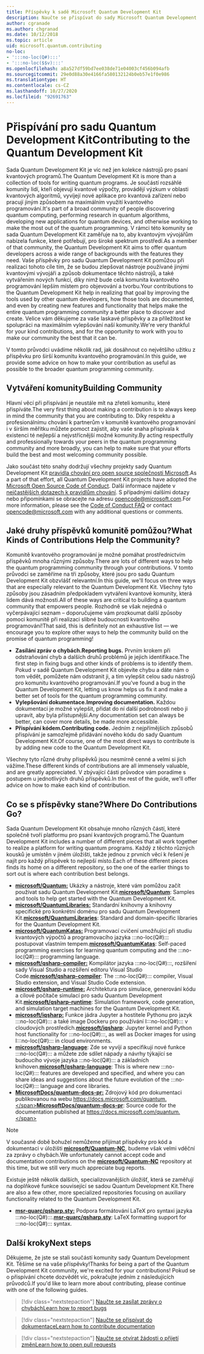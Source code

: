 ```yaml
---
title: Příspěvky k sadě Microsoft Quantum Development Kit
description: Naučte se přispívat do sady Microsoft Quantum Development Kit a zapojte se do komunity zaměřené na kvantový vývoj.
author: cgranade
ms.author: chgranad
ms.date: 10/12/2018
ms.topic: article
uid: microsoft.quantum.contributing
no-loc:
- ':::no-loc(Q#):::'
- ':::no-loc($$v):::'
ms.openlocfilehash: a8a527df59bd7ee038de71e04003cf456b094afb
ms.sourcegitcommit: 29e0d88a30e4166fa580132124b0eb57e1f0e986
ms.translationtype: HT
ms.contentlocale: cs-CZ
ms.lasthandoff: 10/27/2020
ms.locfileid: "92691763"
---
```

# <a name="contributing-to-the-quantum-development-kit"></a><span data-ttu-id="7e137-103">Přispívání pro sadu Quantum Development Kit</span><span class="sxs-lookup"><span data-stu-id="7e137-103">Contributing to the Quantum Development Kit</span></span>

<span data-ttu-id="7e137-104">Sada Quantum Development Kit je víc než jen kolekce nástrojů pro psaní kvantových programů.</span><span class="sxs-lookup"><span data-stu-id="7e137-104">The Quantum Development Kit is more than a collection of tools for writing quantum programs.</span></span>
<span data-ttu-id="7e137-105">Je součástí rozsáhlé komunity lidí, kteří objevují kvantové výpočty, provádějí výzkum v oblasti kvantových algoritmů, vyvíjejí nové aplikace pro kvantová zařízení nebo pracují jiným způsobem na maximálním využití kvantového programování.</span><span class="sxs-lookup"><span data-stu-id="7e137-105">It's part of a broad community of people discovering quantum computing, performing research in quantum algorithms, developing new applications for quantum devices, and otherwise working to make the most out of the quantum programming.</span></span>
<span data-ttu-id="7e137-106">V rámci této komunity se sada Quantum Development Kit zaměřuje na to, aby kvantovým vývojářům nabízela funkce, které potřebují, pro široké spektrum prostředí.</span><span class="sxs-lookup"><span data-stu-id="7e137-106">As a member of that community, the Quantum Development Kit aims to offer quantum developers across a wide range of backgrounds with the features they need.</span></span>
<span data-ttu-id="7e137-107">Vaše příspěvky pro sadu Quantum Development Kit pomůžou při realizaci tohoto cíle tím, že se budou zlepšovat nástroje používané jinými kvantovými vývojáři a způsob dokumentace těchto nástrojů, a také vytvářením nových funkcí, díky nimž bude celá komunita kvantového programování lepším místem pro objevování a tvorbu.</span><span class="sxs-lookup"><span data-stu-id="7e137-107">Your contributions to the Quantum Development Kit help in realizing that goal by improving the tools used by other quantum developers, how those tools are documented, and even by creating new features and functionality that helps make the entire quantum programming community a better place to discover and create.</span></span>
<span data-ttu-id="7e137-108">Velice vám děkujeme za vaše laskavé příspěvky a za příležitost ke spolupráci na maximálním vylepšování naší komunity.</span><span class="sxs-lookup"><span data-stu-id="7e137-108">We're very thankful for your kind contributions, and for the opportunity to work with you to make our community the best that it can be.</span></span> 

<span data-ttu-id="7e137-109">V tomto průvodci uvádíme několik rad, jak dosáhnout co největšího užitku z příspěvku pro širší komunitu kvantového programování.</span><span class="sxs-lookup"><span data-stu-id="7e137-109">In this guide, we provide some advice on how to make your contribution as useful as possible to the broader quantum programming community.</span></span>

## <a name="building-community"></a><span data-ttu-id="7e137-110">Vytváření komunity</span><span class="sxs-lookup"><span data-stu-id="7e137-110">Building Community</span></span>

<span data-ttu-id="7e137-111">Hlavní věcí při přispívání je neustále mít na zřeteli komunitu, které přispíváte.</span><span class="sxs-lookup"><span data-stu-id="7e137-111">The very first thing about making a contribution is to always keep in mind the community that you are contributing to.</span></span>
<span data-ttu-id="7e137-112">Díky respektu a profesionálnímu chování k partnerům v komunitě kvantového programování i v širším měřítku můžete pomoct zajistit, aby vaše snaha přispívala k existenci té nejlepší a nejvstřícnější možné komunity.</span><span class="sxs-lookup"><span data-stu-id="7e137-112">By acting respectfully and professionally towards your peers in the quantum programming community and more broadly, you can help to make sure that your efforts build the best and most welcoming community possible.</span></span>

<span data-ttu-id="7e137-113">Jako součást této snahy dodržují všechny projekty sady Quantum Development Kit [pravidla chování pro open source společnosti Microsoft](https://opensource.microsoft.com/codeofconduct/).</span><span class="sxs-lookup"><span data-stu-id="7e137-113">As a part of that effort, all Quantum Development Kit projects have adopted the [Microsoft Open Source Code of Conduct](https://opensource.microsoft.com/codeofconduct/).</span></span>
<span data-ttu-id="7e137-114">Další informace najdete v [nejčastějších dotazech k pravidlům chování](https://opensource.microsoft.com/codeofconduct/faq/). S případnými dalšími dotazy nebo připomínkami se obracejte na adresu [opencode@microsoft.com](mailto:opencode@microsoft.com).</span><span class="sxs-lookup"><span data-stu-id="7e137-114">For more information, please see the [Code of Conduct FAQ](https://opensource.microsoft.com/codeofconduct/faq/) or contact [opencode@microsoft.com](mailto:opencode@microsoft.com) with any additional questions or comments.</span></span>

## <a name="what-kinds-of-contributions-help-the-community"></a><span data-ttu-id="7e137-115">Jaké druhy příspěvků komunitě pomůžou?</span><span class="sxs-lookup"><span data-stu-id="7e137-115">What Kinds of Contributions Help the Community?</span></span>

<span data-ttu-id="7e137-116">Komunitě kvantového programování je možné pomáhat prostřednictvím příspěvků mnoha různými způsoby.</span><span class="sxs-lookup"><span data-stu-id="7e137-116">There are lots of different ways to help the quantum programming community through your contributions.</span></span>
<span data-ttu-id="7e137-117">V tomto průvodci se zaměříme na tři způsoby, které jsou pro sadu Quantum Development Kit obzvlášť relevantní.</span><span class="sxs-lookup"><span data-stu-id="7e137-117">In this guide, we'll focus on three ways that are especially relevant to the Quantum Development Kit.</span></span>
<span data-ttu-id="7e137-118">Všechny tyto způsoby jsou zásadním předpokladem vytváření kvantové komunity, která lidem dává možnosti.</span><span class="sxs-lookup"><span data-stu-id="7e137-118">All of these ways are critical to building a quantum community that empowers people.</span></span>
<span data-ttu-id="7e137-119">Rozhodně se však nejedná o vyčerpávající seznam – doporučujeme vám prozkoumat další způsoby pomoci komunitě při realizaci slibné budoucnosti kvantového programování!</span><span class="sxs-lookup"><span data-stu-id="7e137-119">That said, this is definitely not an exhaustive list — we encourage you to explore other ways to help the community build on the promise of quantum programming!</span></span>

- <span data-ttu-id="7e137-120">**Zasílání zpráv o chybách.**</span><span class="sxs-lookup"><span data-stu-id="7e137-120">**Reporting bugs.**</span></span> <span data-ttu-id="7e137-121">Prvním krokem při odstraňování chyb a dalších druhů problémů je jejich identifikace.</span><span class="sxs-lookup"><span data-stu-id="7e137-121">The first step in fixing bugs and other kinds of problems is to identify them.</span></span> <span data-ttu-id="7e137-122">Pokud v sadě Quantum Development Kit objevíte chybu a dáte nám o tom vědět, pomůžete nám odstranit ji, a tím vylepšit celou sadu nástrojů pro komunitu kvantového programování.</span><span class="sxs-lookup"><span data-stu-id="7e137-122">If you've found a bug in the Quantum Development Kit, letting us know helps us fix it and make a better set of tools for the quantum programming community.</span></span>
- <span data-ttu-id="7e137-123">**Vylepšování dokumentace.**</span><span class="sxs-lookup"><span data-stu-id="7e137-123">**Improving documentation.**</span></span> <span data-ttu-id="7e137-124">Každou dokumentaci je možné vylepšit, přidat do ní další podrobnosti nebo ji upravit, aby byla přístupnější.</span><span class="sxs-lookup"><span data-stu-id="7e137-124">Any documentation set can always be better, can cover more details, be made more accessible.</span></span>
- <span data-ttu-id="7e137-125">**Přispívání kódem.**</span><span class="sxs-lookup"><span data-stu-id="7e137-125">**Contributing code.**</span></span> <span data-ttu-id="7e137-126">Jedním z nejpřímějších způsobů přispívání je samozřejmě přidávání nového kódu do sady Quantum Development Kit.</span><span class="sxs-lookup"><span data-stu-id="7e137-126">Of course, one of the most direct ways to contribute is by adding new code to the Quantum Development Kit.</span></span>

<span data-ttu-id="7e137-127">Všechny tyto různé druhy příspěvků jsou nesmírně cenné a velmi si jich vážíme.</span><span class="sxs-lookup"><span data-stu-id="7e137-127">These different kinds of contributions are all immensely valuable, and are greatly appreciated.</span></span>
<span data-ttu-id="7e137-128">V zbývající části průvodce vám poradíme s postupem u jednotlivých druhů příspěvků.</span><span class="sxs-lookup"><span data-stu-id="7e137-128">In the rest of the guide, we'll offer advice on how to make each kind of contribution.</span></span>

## <a name="where-do-contributions-go"></a><span data-ttu-id="7e137-129">Co se s příspěvky stane?</span><span class="sxs-lookup"><span data-stu-id="7e137-129">Where Do Contributions Go?</span></span>

<span data-ttu-id="7e137-130">Sada Quantum Development Kit obsahuje mnoho různých částí, které společně tvoří platformu pro psaní kvantových programů.</span><span class="sxs-lookup"><span data-stu-id="7e137-130">The Quantum Development Kit includes a number of different pieces that all work together to realize a platform for writing quantum programs.</span></span>
<span data-ttu-id="7e137-131">Každý z těchto různých kousků je umístěn v jiném úložišti, takže jednou z prvních věcí k řešení je najít pro každý příspěvek to nejlepší místo.</span><span class="sxs-lookup"><span data-stu-id="7e137-131">Each of these different pieces finds its home on a different repository, so the one of the earlier things to sort out is where each contribution best belongs.</span></span>

- <span data-ttu-id="7e137-132">[**microsoft/Quantum:**](https://github.com/Microsoft/Quantum) Ukázky a nástroje, které vám pomůžou začít používat sadu Quantum Development Kit.</span><span class="sxs-lookup"><span data-stu-id="7e137-132">[**microsoft/Quantum**](https://github.com/Microsoft/Quantum): Samples and tools to help get started with the Quantum Development Kit.</span></span>
- <span data-ttu-id="7e137-133">[**microsoft/QuantumLibraries:**](https://github.com/Microsoft/QuantumLibraries) Standardní knihovny a knihovny specifické pro konkrétní doménu pro sadu Quantum Development Kit.</span><span class="sxs-lookup"><span data-stu-id="7e137-133">[**microsoft/QuantumLibraries**](https://github.com/Microsoft/QuantumLibraries): Standard and domain-specific libraries for the Quantum Development Kit.</span></span>
- <span data-ttu-id="7e137-134">[**microsoft/QuantumKatas:**](https://github.com/Microsoft/QuantumKatas) Programovací cvičení umožňující při studiu kvantových výpočtů a programovacího jazyka :::no-loc(Q#)::: postupovat vlastním tempem.</span><span class="sxs-lookup"><span data-stu-id="7e137-134">[**microsoft/QuantumKatas**](https://github.com/Microsoft/QuantumKatas): Self-paced programming exercises for learning quantum computing and the :::no-loc(Q#)::: programming language.</span></span>
- <span data-ttu-id="7e137-135">[**microsoft/qsharp-compiler:**](https://github.com/microsoft/qsharp-compiler) Kompilátor jazyka :::no-loc(Q#):::, rozšíření sady Visual Studio a rozšíření editoru Visual Studio Code.</span><span class="sxs-lookup"><span data-stu-id="7e137-135">[**microsoft/qsharp-compiler**](https://github.com/microsoft/qsharp-compiler): The :::no-loc(Q#)::: compiler, Visual Studio extension, and Visual Studio Code extension.</span></span>
- <span data-ttu-id="7e137-136">[**microsoft/qsharp-runtime:**](https://github.com/microsoft/qsharp-runtime) Architektura pro simulace, generování kódu a cílové počítače simulací pro sadu Quantum Development Kit.</span><span class="sxs-lookup"><span data-stu-id="7e137-136">[**microsoft/qsharp-runtime**](https://github.com/microsoft/qsharp-runtime): Simulation framework, code generation, and simulation target machines for the Quantum Development Kit.</span></span>
- <span data-ttu-id="7e137-137">[**microsoft/iqsharp:**](https://github.com/microsoft/iqsharp) Funkce jádra Jupyter a hostitele Pythonu pro jazyk :::no-loc(Q#)::: a také image Dockeru pro používání I:::no-loc(Q#)::: v cloudových prostředích.</span><span class="sxs-lookup"><span data-stu-id="7e137-137">[**microsoft/iqsharp**](https://github.com/microsoft/iqsharp): Jupyter kernel and Python host functionality for :::no-loc(Q#):::, as well as Docker images for using I:::no-loc(Q#)::: in cloud environments.</span></span>
- <span data-ttu-id="7e137-138">[**microsoft/qsharp-language**](https://github.com/microsoft/qsharp-language): Zde se vyvíjí a specifikují nové funkce :::no-loc(Q#)::: a můžete zde sdílet nápady a návrhy týkající se budoucího vývoje jazyka :::no-loc(Q#)::: a základních knihoven.</span><span class="sxs-lookup"><span data-stu-id="7e137-138">[**microsoft/qsharp-language**](https://github.com/microsoft/qsharp-language): This is where new :::no-loc(Q#)::: features are developed and specified, and where you can share ideas and suggestions about the future evolution of the :::no-loc(Q#)::: language and core libraries.</span></span>
- <span data-ttu-id="7e137-139">[**MicrosoftDocs/quantum-docs-pr:**](https://github.com/MicrosoftDocs/quantum-docs-pr) Zdrojový kód pro dokumentaci publikovanou na webu https://docs.microsoft.com/quantum.</span><span class="sxs-lookup"><span data-stu-id="7e137-139">[**MicrosoftDocs/quantum-docs-pr**](https://github.com/MicrosoftDocs/quantum-docs-pr): Source code for the documentation published at https://docs.microsoft.com/quantum.</span></span>

> [!NOTE]
> <span data-ttu-id="7e137-140">V současné době bohužel nemůžeme přijímat příspěvky pro kód a dokumentaci v úložišti [**microsoft/Quantum-NC**](https://github.com/microsoft/Quantum-NC), budeme však velmi vděční za zprávy o chybách.</span><span class="sxs-lookup"><span data-stu-id="7e137-140">We unfortunately cannot accept code and documentation contributions on the [**microsoft/Quantum-NC**](https://github.com/microsoft/Quantum-NC) repository at this time, but we still very much appreciate bug reports.</span></span>

<span data-ttu-id="7e137-141">Existuje ještě několik dalších, specializovanějších úložišť, která se zaměřují na doplňkové funkce související se sadou Quantum Development Kit.</span><span class="sxs-lookup"><span data-stu-id="7e137-141">There are also a few other, more specialized repositories focusing on auxiliary functionality related to the Quantum Development Kit.</span></span>

- <span data-ttu-id="7e137-142">[**msr-quarc/qsharp.sty:**](https://github.com/msr-quarc/qsharp.sty) Podpora formátování LaTeX pro syntaxi jazyka :::no-loc(Q#):::.</span><span class="sxs-lookup"><span data-stu-id="7e137-142">[**msr-quarc/qsharp.sty**](https://github.com/msr-quarc/qsharp.sty): LaTeX formatting support for :::no-loc(Q#)::: syntax.</span></span>

## <a name="next-steps"></a><span data-ttu-id="7e137-143">Další kroky</span><span class="sxs-lookup"><span data-stu-id="7e137-143">Next steps</span></span>

<span data-ttu-id="7e137-144">Děkujeme, že jste se stali součástí komunity sady Quantum Development Kit. Těšíme se na vaše příspěvky!</span><span class="sxs-lookup"><span data-stu-id="7e137-144">Thanks for being a part of the Quantum Development Kit community, we're excited for your contributions!</span></span>
<span data-ttu-id="7e137-145">Pokud se o přispívání chcete dozvědět víc, pokračujte jedním z následujících průvodců.</span><span class="sxs-lookup"><span data-stu-id="7e137-145">If you'd like to learn more about contributing, please continue with one of the following guides.</span></span>

> [!div class="nextstepaction"]
> [<span data-ttu-id="7e137-146">Naučte se zasílat zprávy o chybách</span><span class="sxs-lookup"><span data-stu-id="7e137-146">Learn how to report bugs</span></span>](xref:microsoft.quantum.contributing.reporting)

> [!div class="nextstepaction"]
> [<span data-ttu-id="7e137-147">Naučte se přispívat do dokumentace</span><span class="sxs-lookup"><span data-stu-id="7e137-147">Learn how to contribute documentation</span></span>](xref:microsoft.quantum.contributing.docs)

> [!div class="nextstepaction"]
> [<span data-ttu-id="7e137-148">Naučte se otvírat žádosti o přijetí změn</span><span class="sxs-lookup"><span data-stu-id="7e137-148">Learn how to open pull requests</span></span>](xref:microsoft.quantum.contributing.pulls)
